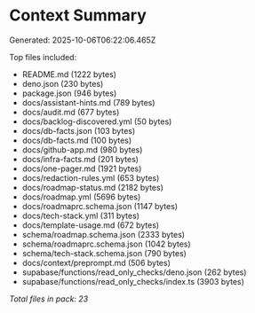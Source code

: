 # Context Summary

Generated: 2025-10-06T06:22:06.465Z

Top files included:

- README.md (1222 bytes)
- deno.json (230 bytes)
- package.json (946 bytes)
- docs/assistant-hints.md (789 bytes)
- docs/audit.md (677 bytes)
- docs/backlog-discovered.yml (50 bytes)
- docs/db-facts.json (103 bytes)
- docs/db-facts.md (100 bytes)
- docs/github-app.md (980 bytes)
- docs/infra-facts.md (201 bytes)
- docs/one-pager.md (1921 bytes)
- docs/redaction-rules.yml (653 bytes)
- docs/roadmap-status.md (2182 bytes)
- docs/roadmap.yml (5696 bytes)
- docs/roadmaprc.schema.json (1147 bytes)
- docs/tech-stack.yml (311 bytes)
- docs/template-usage.md (672 bytes)
- schema/roadmap.schema.json (2333 bytes)
- schema/roadmaprc.schema.json (1042 bytes)
- schema/tech-stack.schema.json (790 bytes)
- docs/context/preprompt.md (506 bytes)
- supabase/functions/read_only_checks/deno.json (262 bytes)
- supabase/functions/read_only_checks/index.ts (3903 bytes)

_Total files in pack: 23_
